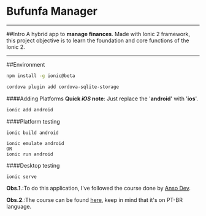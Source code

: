 # Bufunfa Manager

---
##Intro
A hybrid app to **manage finances**. Made with Ionic 2 framework, this project objective is to learn the foundation and core functions of the Ionic 2.  

---
##Environment
```bash
npm install -g ionic@beta

cordova plugin add cordova-sqlite-storage
```

####Adding Platforms
**Quick _iOS_ note**: Just replace the '**android**' with '**ios**'.

```bash
ionic add android
```

####Platform testing
```
ionic build android

ionic emulate android
OR
ionic run android
```

####Desktop testing
```bash
ionic serve
```

**Obs.1**.:To do this application, I've followed the course done by [Anso Dev](https://www.youtube.com/channel/UCeEY4eHe6kKDzfa9TH3RjVw).

**Obs.2**.:The course can be found [here](https://www.youtube.com/playlist?list=PLpP8rO2FXVXQ1rg4Xc-r52xlSMDGOjO-X), keep in mind that it's on PT-BR language.
